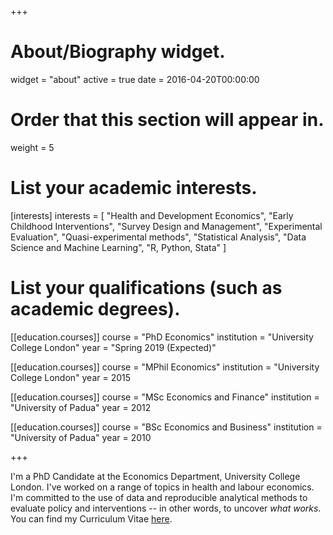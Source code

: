 +++
# About/Biography widget.
widget = "about"
active = true
date = 2016-04-20T00:00:00

# Order that this section will appear in.
weight = 5

# List your academic interests.
[interests]
  interests = [
    "Health and Development Economics",
    "Early Childhood Interventions",
    "Survey Design and Management",
    "Experimental Evaluation",
    "Quasi-experimental methods",
    "Statistical Analysis",
    "Data Science and Machine Learning",
    "R, Python, Stata"
  ]

# List your qualifications (such as academic degrees).
[[education.courses]]
  course = "PhD Economics"
  institution = "University College London"
  year = "Spring 2019 (Expected)"

[[education.courses]]
  course = "MPhil Economics"
  institution = "University College London"
  year = 2015

[[education.courses]]
  course = "MSc Economics and Finance"
  institution = "University of Padua"
  year = 2012
  
[[education.courses]]
  course = "BSc Economics and Business"
  institution = "University of Padua"
  year = 2010
 
+++

I'm a PhD Candidate at the Economics Department, University College London. I've worked on a range of topics in health and labour economics. I'm committed to the use of data and reproducible analytical methods to evaluate policy and interventions -- in other words, to uncover _what works_. You can find my Curriculum Vitae [here](files/cv.pdf).
